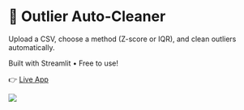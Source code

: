# 🧹 Outlier Auto-Cleaner

Upload a CSV, choose a method (Z-score or IQR), and clean outliers automatically.

Built with Streamlit • Free to use!

👉 [Live App](https://outlier-auto-cleaner.streamlit.app/)

![](https://github.com/tanerant/outlier-auto-cleaner/blob/main/outlier_cleaner_medium.gif)
